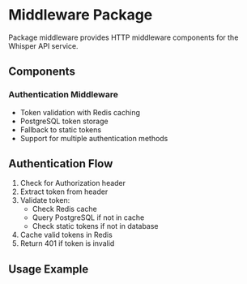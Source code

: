 # Middleware Package

Package middleware provides HTTP middleware components for the Whisper API service.

## Components

### Authentication Middleware
- Token validation with Redis caching
- PostgreSQL token storage
- Fallback to static tokens
- Support for multiple authentication methods

## Authentication Flow

1. Check for Authorization header
2. Extract token from header
3. Validate token:
   - Check Redis cache
   - Query PostgreSQL if not in cache
   - Check static tokens if not in database
4. Cache valid tokens in Redis
5. Return 401 if token is invalid

## Usage Example


